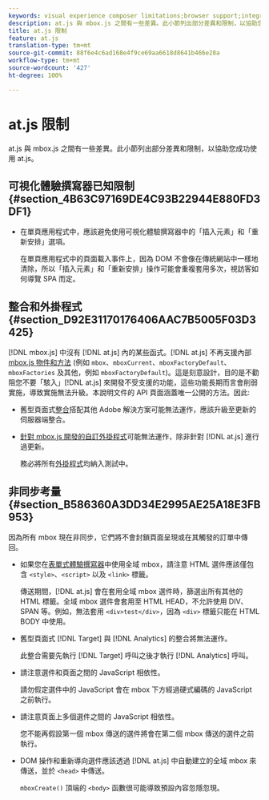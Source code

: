 ```yaml
---
keywords: visual experience composer limitations;browser support;integrations;plugins;asynchronous considerations
description: at.js 與 mbox.js 之間有一些差異。此小節列出部分差異和限制，以協助您成功使用 at.js。
title: at.js 限制
feature: at.js
translation-type: tm+mt
source-git-commit: 88f6e4c6ad168e4f9ce69aa6618d8641b466e28a
workflow-type: tm+mt
source-wordcount: '427'
ht-degree: 100%

---
```



# at.js 限制

at.js 與 mbox.js 之間有一些差異。此小節列出部分差異和限制，以協助您成功使用 at.js。

## 可視化體驗撰寫器已知限制 {#section_4B63C97169DE4C93B22944E880FD3DF1}

* 在單頁應用程式中，應該避免使用可視化體驗撰寫器中的「插入元素」和「重新安排」選項。

   在單頁應用程式中的頁面載入事件上，因為 DOM 不會像在傳統網站中一樣地清除，所以「插入元素」和「重新安排」操作可能會重複套用多次，視訪客如何導覽 SPA 而定。

## 整合和外掛程式  {#section_D92E31170176406AAC7B5005F03D3425}

[!DNL mbox.js] 中沒有 [!DNL at.js] 內的某些函式。[!DNL at.js] 不再支援內部 [mbox.js 物件和方法](/help/c-target/c-visitor-profile/variables-profiles-parameters-methods.md#section_8C78059D15D9452F95636A5640188537) (例如 `mbox`、`mboxCurrent`、`mboxFactoryDefault`、`mboxFactories` 及其他，例如 `mboxFactoryDefault`)。這是刻意設計，目的是不勸阻您不要「駭入」[!DNL at.js] 來開發不受支援的功能，這些功能長期而言會削弱實施，導致實施無法升級。本說明文件的 API 頁面涵蓋唯一公開的方法。因此:

* 舊型頁面式[整合](/help/c-implementing-target/c-implementing-target-for-client-side-web/c-how-atjs-works/target-atjs-integrations.md#concept_C100BC4F073C4B57A608B309D0157B39)搭配其他 Adobe 解決方案可能無法運作，應該升級至更新的伺服器端整合。
* [針對 mbox.js 開發的自訂外掛程式](/help/c-implementing-target/c-implementing-target-for-client-side-web/t-mbox-download/c-target-atjs-implementation/target-atjs-plugins.md#concept_F5D4C0A4DACF41409CC42FDD93B13FAF)可能無法運作，除非針對 [!DNL at.js] 進行過更新。

   務必將所有[外掛程式](/help/c-implementing-target/c-implementing-target-for-client-side-web/t-mbox-download/c-target-atjs-implementation/target-atjs-plugins.md#concept_F5D4C0A4DACF41409CC42FDD93B13FAF)均納入測試中。

## 非同步考量 {#section_B586360A3DD34E2995AE25A18E3FB953}

因為所有 mbox 現在非同步，它們將不會封鎖頁面呈現或在其觸發的訂單中傳回。

* 如果您在[表單式體驗撰寫器](/help/c-experiences/experiences.md#section_3643394BD424463C8768F2907DEBCC22)中使用全域 mbox，請注意 HTML 選件應該僅包含 `<style>`、`<script>` 以及 `<link>` 標籤。

   傳送期間，[!DNL at.js] 會在套用全域 mbox 選件時，篩選出所有其他的 HTML 標籤。全域 mbox 選件會套用至 HTML HEAD，不允許使用 DIV、SPAN 等。例如，無法套用 `<div>test</div>`，因為 `<div>` 標籤只能在 HTML BODY 中使用。

* 舊型頁面式 [!DNL Target] 與 [!DNL Analytics] 的整合將無法運作。

   此整合需要先執行 [!DNL Target] 呼叫之後才執行 [!DNL Analytics] 呼叫。

* 請注意選件和頁面之間的 JavaScript 相依性。

   請勿假定選件中的 JavaScript 會在 mbox 下方經過硬式編碼的 JavaScript 之前執行。

* 請注意頁面上多個選件之間的 JavaScript 相依性。

   您不能再假設第一個 mbox 傳送的選件將會在第二個 mbox 傳送的選件之前執行。

* DOM 操作和重新導向選件應該透過 [!DNL at.js] 中自動建立的全域 mbox 來傳送，並於 `<head>` 中傳送。

   `mboxCreate()` 頂端的 `<body>` 函數很可能導致預設內容忽隱忽現。


